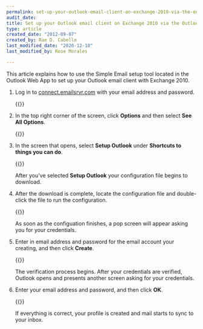 ```yaml
---
permalink: set-up-your-outlook-email-client-on-exchange-2010-via-the-outlook-web-app
audit_date:
title: Set up your Outlook email client on Exchange 2010 via the Outlook Web App
type: article
created_date: "2012-09-07"
created_by: Rae D. Cabello
last_modified_date: "2020-12-18"
last_modified_by: Rose Morales

---
```


This article explains how to use the Simple Email setup tool located in
the Outlook Web App to set up your Outlook email client with Exchange 2010.

1.  Log in to [connect.emailsrvr.com](https://connect.emailsrvr.com) with
    your email address and password.

    {{<image src="2133.1b.png" alt="" title="">}}

2.  In the top right corner of the screen, click **Options** and then
    select **See All Options**.

    {{<image src="2133.2a_1.png" alt="" title="">}}

3.  In the screen that opens, select **Setup Outlook** under **Shortcuts
    to things you can do**.

    {{<image src="2133.3a.png" alt="" title="">}}

    After you've selected **Setup Outlook** your configuration file
    begins to download.

4.  After the download is complete, locate the configuration file and
    double-click the file to run the configuration.

    {{<image src="2133.4a.png" alt="" title="">}}

    As soon as the configuation finishes, a pop screen will appear
    asking you for your credentials.

5.  Enter in email address and password for the email account your
    creating, and then click **Create**.

    {{<image src="2133.5b.png" alt="" title="">}}

    The verification process begins. After your credentials are
    verified, Outlook opens and presents another screen asking for your
    credentials.

6.  Enter your email address and password, and then click **OK**.

    {{<image src="2133.6a.png" alt="" title="">}}

    If everything is correct, your profile is created and mail starts to
    sync to your inbox.
